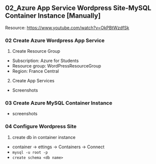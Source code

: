 ## 02_Azure App Service Wordpress Site-MySQL Container Instance [Manually]

Resource: https://www.youtube.com/watch?v=OkPBtWzdfSk

### 02 Create Azure Wordpress App Service
1. Create Resource Group
- Subscription: Azure for Students
- Resource group: WordPressResourceGroup
- Region: France Central

2. Create App Services
- Screenshots

### 03 Create Azure MySQL Container Instance
- screenshots

### 04 Configure Wordpress Site
1. create db in container instance
  - container -> ettings -> Containers -> Connect
  - `mysql -u root -p`
  - `create schema <db name>`


# #########################################################
